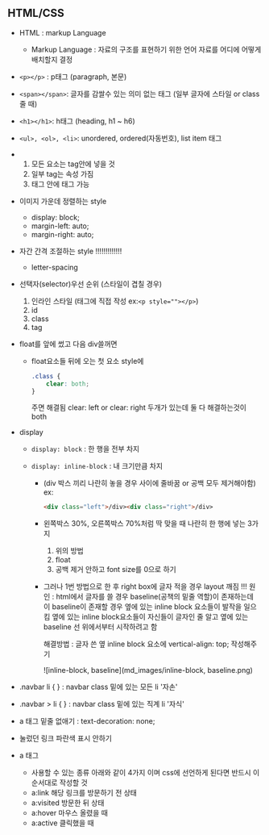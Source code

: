 ## HTML/CSS



* HTML : markup Language
  * Markup Language : 자료의 구조를 표현하기 위한 언어
    									자료를 어디에 어떻게 배치할지 결정
  
* `<p></p>` : p태그 (paragraph, 본문)

* `<span></span>`: 글자를 감쌀수 있는 의미 없는 태그 (일부 글자에 스타일 or class 줄 때)

* `<h1></h1>`: h태그 (heading, h1 ~ h6)

* `<ul>, <ol>, <li>`: unordered, ordered(자동번호), list item 태그

* 1. 모든 요소는 tag안에 넣을 것
  2. 일부 tag는 속성 가짐
  3. 태그 안에 태그 가능
  
* 이미지 가운데 정렬하는 style
  * display: block; 
  * margin-left: auto; 
  * margin-right: auto;
  
* 자간 간격 조절하는 style                     !!!!!!!!!!!!!
  * letter-spacing
  
* 선택자(selector)우선 순위 (스타일이 겹칠 경우)
  1. 인라인 스타일 (태그에 직접 작성 ex:`<p style=""></p>`)
  2. id
  3. class
  4. tag
  
* float를 앞에 썼고 다음 div쓸꺼면

  * float요소들 뒤에 오는 첫 요소 style에
    ``` css
    .class {
        clear: both;
    }
    ```

    주면 해결됨
    clear: left or clear: right 두개가 있는데 
    둘 다 해결하는것이 both

* display

  * `display: block` : 한 행을 전부 차지

  * `display: inline-block` : 내 크기만큼 차지

    * (div 박스 끼리 나란히 놓을 경우 사이에 줄바꿈 or 공백 모두 제거해야함)
      ex:

      ```html
      <div class="left">/div><div class="right">/div>
      ```

    * 왼쪽박스 30%, 오른쪽박스 70%처럼 딱 맞을 때 나란히 한 행에 넣는 3가지

      1. 위의 방법
      2. float
      3. 공백 제거 안하고 font size를 0으로 하기

    * 그러나 1번 방법으로 한 후 right box에 글자 적을 경우 layout 깨짐
      !!! 원인 : html에서 글자를 쓸 경우 baseline(공책의 밑줄 역할)이 존재하는데
      이 baseline이 존재할 경우 옆에 있는 inline block 요소들이 발작을 일으킴
      옆에 있는 inline block요소들이 자신들이 글자인 줄 알고 옆에 있는 baseline
      선 위에서부터 시작하려고 함
      
      해결방법 : 글자 쓴 옆 inline block 요소에
      vertical-align: top; 
      작성해주기
      
      ![inline-block, baseline](md_images/inline-block, baseline.png)

* .navbar li {
  } : navbar class 밑에 있는 모든 li '자손'

* .navbar > li {
  } : navbar class 밑에 있는 직계 li '자식'

* a 태그 밑줄 없애기 : text-decoration: none;

* 눌렀던 링크 파란색 표시 안하기

* a 태그

  * 사용할 수 있는 종류 아래와 같이 4가지 이며
    css에 선언하게 된다면 반드시 이 순서대로 작성할 것
  * a:link		해당 링크를 방문하기 전 상태
  * a:visited   방문한 뒤 상태
  * a:hover     마우스 올렸을 때
  * a:active     클릭했을 때

